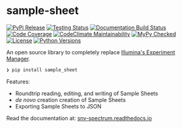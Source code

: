 # sample-sheet

[![PyPi Release](https://badge.fury.io/py/sample_sheet.svg)](https://badge.fury.io/py/sample_sheet)
[![Testing Status](https://travis-ci.org/clintval/sample-sheet.svg?branch=master)](https://travis-ci.org/clintval/sample-sheet)
[![Documentation Build Status](https://readthedocs.org/projects/snv-spectrum/badge/?version=latest)](https://snv-spectrum.readthedocs.io/en/latest/?badge=latest)
[![Code Coverage](https://codecov.io/gh/clintval/sample-sheet/branch/master/graph/badge.svg)](https://codecov.io/gh/clintval/sample-sheet)
[![CodeClimate Maintainability](https://api.codeclimate.com/v1/badges/80b4ce92cc622e857c79/maintainability)](https://codeclimate.com/github/clintval/sample-sheet/maintainability)
[![MyPy Checked](http://www.mypy-lang.org/static/mypy_badge.svg)](http://mypy-lang.org/)
[![License](https://img.shields.io/pypi/l/sample-sheet.svg)](https://github.com/clintval/sample-sheet/blob/master/LICENSE)
[![Python Versions](https://img.shields.io/pypi/pyversions/snv-spectrum.svg)](https://pypi.python.org/pypi/sample-sheet/)

An open source library to completely replace [Illumina's Experiment Manager](https://support.illumina.com/sequencing/sequencing_software/experiment_manager.html).

```bash
❯ pip install sample_sheet
```

Features:

- Roundtrip reading, editing, and writing of Sample Sheets
- _de novo_ creation creation of Sample Sheets
- Exporting Sample Sheets to JSON

Read the documentation at: [snv-spectrum.readthedocs.io](http://snv-spectrum.readthedocs.io/en/latest/)
